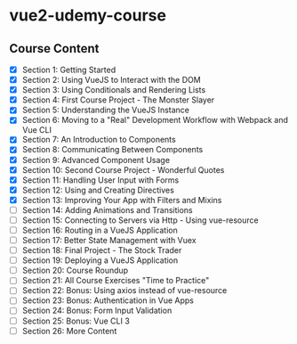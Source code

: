 # vue2-udemy-course

## Course Content

- [x] Section 1: Getting Started
- [x] Section 2: Using VueJS to Interact with the DOM
- [x] Section 3: Using Conditionals and Rendering Lists
- [x] Section 4: First Course Project - The Monster Slayer
- [x] Section 5: Understanding the VueJS Instance
- [x] Section 6: Moving to a "Real" Development Workflow with Webpack and Vue CLI
- [x] Section 7: An Introduction to Components
- [x] Section 8: Communicating Between Components
- [x] Section 9: Advanced Component Usage
- [x] Section 10: Second Course Project - Wonderful Quotes
- [x] Section 11: Handling User Input with Forms
- [x] Section 12: Using and Creating Directives
- [x] Section 13: Improving Your App with Filters and Mixins
- [ ] Section 14: Adding Animations and Transitions
- [ ] Section 15: Connecting to Servers via Http - Using vue-resource
- [ ] Section 16: Routing in a VueJS Application
- [ ] Section 17: Better State Management with Vuex
- [ ] Section 18: Final Project - The Stock Trader
- [ ] Section 19: Deploying a VueJS Application
- [ ] Section 20: Course Roundup
- [ ] Section 21: All Course Exercises "Time to Practice"
- [ ] Section 22: Bonus: Using axios instead of vue-resource  
- [ ] Section 23: Bonus: Authentication in Vue Apps
- [ ] Section 24: Bonus: Form Input Validation
- [ ] Section 25: Bonus: Vue CLI 3
- [ ] Section 26: More Content